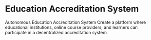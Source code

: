 # Education Accreditation System
Autonomous Education Accreditation System Create a platform where educational institutions, online course providers, and learners can participate in a decentralized accreditation system


